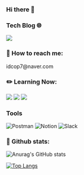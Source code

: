 ### Hi there 👋

<h3 align="left">Tech Blog 🌐</h3> 
<a href='https://cdxli.tistory.com/' target='_blank'><img src="https://img.shields.io/badge/Tistory-000000?style=flat-square&logo=Tistory&logoColor=white"/></a>

<h3 align="left">📨 How to reach me:</h3> 
idcop7@naver.com

<div>
<h3 align="left">✏️ Learning Now:</h3> 
<img src="https://img.shields.io/badge/java-007396?style=for-the-badge&logo=java&logoColor=white">
<img src="https://img.shields.io/badge/spring-6DB33F?style=for-the-badge&logo=spring&logoColor=white">
<img src="https://img.shields.io/badge/mysql-4479A1?style=for-the-badge&logo=mysql&logoColor=white">
</div>

### Tools

![Postman](https://img.shields.io/badge/Postman-FF6C37?style=for-the-badge&logo=Postman&logoColor=white)
![Notion](https://img.shields.io/badge/Notion-000000?style=for-the-badge&logo=notion&logoColor=white)
![Slack](https://img.shields.io/badge/Slack-4A154B?style=for-the-badge&logo=slack&logoColor=white)


<h3 align="left">👀 Github stats:</h3> 

![Anurag's GitHub stats](https://github-readme-stats.vercel.app/api?username=4Sangwon&show_icons=true&theme=radical)

[![Top Langs](https://github-readme-stats.vercel.app/api/top-langs/?username=4Sangwon&layout=compact)](https://github.com/4Sangwon/github-readme-stats)
